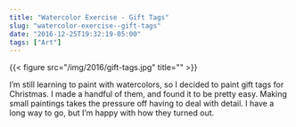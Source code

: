 ```yaml
---
title: "Watercolor Exercise - Gift Tags"
slug: "watercolor-exercise--gift-tags"
date: "2016-12-25T19:32:19-05:00"
tags: ["Art"]
---
```


{{< figure src="/img/2016/gift-tags.jpg" title="" >}}

I’m still learning to paint with watercolors, so I decided to paint gift
tags for Christmas. I made a handful of them, and found it to be pretty
easy. Making small paintings takes the pressure off having to deal with
detail. I have a long way to go, but I’m happy with how they turned out.
